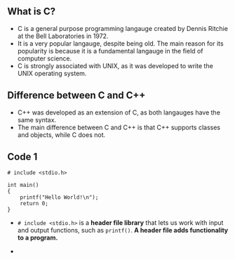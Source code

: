 ## What is C?
- C is a general purpose programming langauge created by Dennis Ritchie at the Bell Laboratories in 1972.
- It is a very popular langauge, despite being old. The main reason for its popularity is because it is a fundamental langauge in the field of computer science.
- C is strongly associated with UNIX, as it was developed to write the UNIX operating system.

## Difference between C and C++
- C++ was developed as an extension of C, as both langauges have the same syntax.
- The main difference between C and C++ is that C++ supports classes and objects, while C does not.

## Code 1

```
# include <stdio.h>

int main()
{
    printf("Hello World!\n");
    return 0;
}
```
- `# include <stdio.h>` is a  **header file library** that lets us work with input and output functions, such as `printf()`. **A header file adds functionality to a program.**

- 